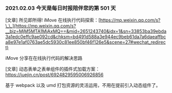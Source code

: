 ### 2021.02.03 今天是每日时报陪伴您的第 501 天

[文章] 所见即所得! iMove 在线执行代码探索：[https://mp.weixin.qq.com/s?\_\_](https://mp.weixin.qq.com/s?__biz=MjM5MTA1MjAxMQ==&mid=2651243740&idx=1&sn=33853ba39ebda3a1edc0effc9ae092cd&chksm=bd491d588a3e944ec9beb61da7a6daeaffbca8e97e1af0763ae5dc5930c81ee850bf46f126e5&scene=27#wechat_redirect)

iMove 分享在在线执行代码的解决思路

[文章] 动态表单之表单组件的插件式加载方案：<https://juejin.cn/post/6924829595006926856>

基于 webpack 以及 umd 打包资源的灵活运用，不用在提前引入动态组件了。
